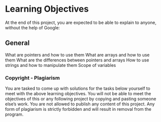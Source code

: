 # Learning Objectives
At the end of this project, you are expected to be able to explain to anyone, without the help of Google:

## General
What are pointers and how to use them
What are arrays and how to use them
What are the differences between pointers and arrays
How to use strings and how to manipulate them
Scope of variables
### Copyright - Plagiarism
You are tasked to come up with solutions for the tasks below yourself to meet with the above learning objectives.
You will not be able to meet the objectives of this or any following project by copying and pasting someone else’s work.
You are not allowed to publish any content of this project.
Any form of plagiarism is strictly forbidden and will result in removal from the program.
